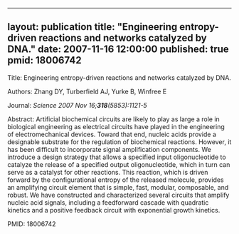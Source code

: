 
---
layout: publication
title:  "Engineering entropy-driven reactions and networks catalyzed by DNA."
date:   2007-11-16 12:00:00
published: true
pmid: 18006742
---

Title: Engineering entropy-driven reactions and networks catalyzed by DNA.

Authors: Zhang DY, Turberfield AJ, Yurke B, Winfree E

Journal: *Science 2007 Nov 16;**318**(5853):1121-5*

Abstract: Artificial biochemical circuits are likely to play as large a role in biological engineering as electrical circuits have played in the engineering of electromechanical devices. Toward that end, nucleic acids provide a designable substrate for the regulation of biochemical reactions. However, it has been difficult to incorporate signal amplification components. We introduce a design strategy that allows a specified input oligonucleotide to catalyze the release of a specified output oligonucleotide, which in turn can serve as a catalyst for other reactions. This reaction, which is driven forward by the configurational entropy of the released molecule, provides an amplifying circuit element that is simple, fast, modular, composable, and robust. We have constructed and characterized several circuits that amplify nucleic acid signals, including a feedforward cascade with quadratic kinetics and a positive feedback circuit with exponential growth kinetics.

PMID: 18006742

